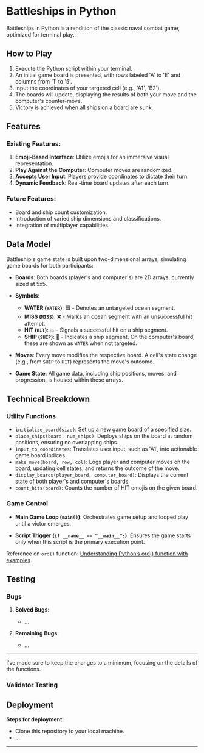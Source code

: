 # Battleships in Python

Battleships in Python is a rendition of the classic naval combat game, optimized for terminal play.

## How to Play

1. Execute the Python script within your terminal.
2. An initial game board is presented, with rows labeled 'A' to 'E' and columns from '1' to '5'.
3. Input the coordinates of your targeted cell (e.g., 'A1', 'B2').
4. The boards will update, displaying the results of both your move and the computer's counter-move.
5. Victory is achieved when all ships on a board are sunk.

## Features

### Existing Features:

1. **Emoji-Based Interface**: Utilize emojis for an immersive visual representation.
2. **Play Against the Computer**: Computer moves are randomized.
3. **Accepts User Input**: Players provide coordinates to dictate their turn.
4. **Dynamic Feedback**: Real-time board updates after each turn.

### Future Features:

- Board and ship count customization.
- Introduction of varied ship dimensions and classifications.
- Integration of multiplayer capabilities.

## Data Model

Battleship's game state is built upon two-dimensional arrays, simulating game boards for both participants:

- **Boards**: Both boards (player's and computer's) are 2D arrays, currently sized at 5x5.
- **Symbols**:

  - **WATER (`WATER`)**: 🟦 - Denotes an untargeted ocean segment.
  - **MISS (`MISS`)**: ❌ - Marks an ocean segment with an unsuccessful hit attempt.
  - **HIT (`HIT`)**: 💥 - Signals a successful hit on a ship segment.
  - **SHIP (`SHIP`)**: 🚢 - Indicates a ship segment. On the computer's board, these are shown as `WATER` when not targeted.

- **Moves**: Every move modifies the respective board. A cell's state change (e.g., from `SHIP` to `HIT`) represents the move's outcome.

- **Game State**: All game data, including ship positions, moves, and progression, is housed within these arrays.

## Technical Breakdown

### Utility Functions

- `initialize_board(size)`: Set up a new game board of a specified size.
- `place_ships(board, num_ships)`: Deploys ships on the board at random positions, ensuring no overlapping ships.
- `input_to_coordinates`: Translates user input, such as 'A1', into actionable game board indices.
- `make_move(board, row, col)`: Logs player and computer moves on the board, updating cell states, and returns the outcome of the move.
- `display_boards(player_board, computer_board)`: Displays the current state of both player's and computer's boards.
- `count_hits(board)`: Counts the number of HIT emojis on the given board.

### Game Control

- **Main Game Loop (`main()`)**: Orchestrates game setup and looped play until a victor emerges.

- **Script Trigger (`if __name__ == "__main__":`)**: Ensures the game starts only when this script is the primary execution point.

Reference on `ord()` function: [Understanding Python’s ord() function with examples](https://betterprogramming.pub/understanding-pythons-ord-function-7fd9518ed457).

## Testing

### Bugs

1. **Solved Bugs**:

   - ...

2. **Remaining Bugs**:
   - ...

---

I've made sure to keep the changes to a minimum, focusing on the details of the functions.

### Validator Testing

## Deployment

**Steps for deployment:**

- Clone this repository to your local machine.
- ...

---
